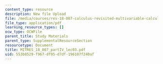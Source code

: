 ```yaml
---
content_type: resource
description: New file Upload
file: /media/courses/res-18-007-calculus-revisited-multivariable-calculus-fall-2011/553b8529f967df95d7df196107f240af_MITRES_18_007_partIV_lec03.pdf
file_type: application/pdf
learning_resource_types: []
ocw_type: OCWFile
parent_title: Study Materials
parent_type: SupplementalResourceSection
resourcetype: Document
title: MITRES_18_007_partIV_lec03.pdf
uid: 553b8529-f967-df95-d7df-196107f240af
---
```

